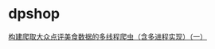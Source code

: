 # dpshop
[构建爬取大众点评美食数据的多线程爬虫（含多进程实现）（一）](https://richardrw.github.io/2017/10/20/构建爬取大众点评美食数据的多进程爬虫（一）/)


